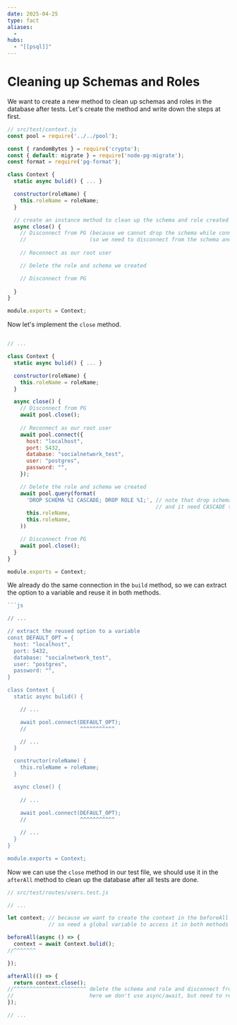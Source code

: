 ```yaml
---
date: 2025-04-25
type: fact
aliases:
  -
hubs:
  - "[[psql]]"
---
```


# Cleaning up Schemas and Roles

We want to create a new method to clean up schemas and roles in the database after tests. Let's create the method and write down the steps at first.


```javascript
// src/test/context.js
const pool = require('../../pool');

const { randomBytes } = require('crypto');
const { default: migrate } = require('node-pg-migrate');
const format = require('pg-format');

class Context {
  static async bulid() { ... }

  constructor(roleName) {
    this.roleName = roleName;
  }

  // create an instance method to clean up the schema and role created in the .build()
  async close() {
    // Disconnect from PG (because we cannot drop the schema while connected to it)
    //                    (so we need to disconnect from the schema and reconnect as the root user)
    
    // Reconnect as our root user

    // Delete the role and schema we created

    // Disconnect from PG
    
  }
}

module.exports = Context;
```

Now let's implement the `close` method.

```js

// ... 

class Context {
  static async bulid() { ... }

  constructor(roleName) {
    this.roleName = roleName;
  }

  async close() {
    // Disconnect from PG
    await pool.close();
    
    // Reconnect as our root user
    await pool.connect({
      host: "localhost",
      port: 5432,
      database: "socialnetwork_test",
      user: "postgres",
      password: "",
    });

    // Delete the role and schema we created
    await pool.query(format(
      'DROP SCHEMA %I CASCADE; DROP ROLE %I;', // note that drop schema must be before drop role
                                               // and it need CASCADE to drop all objects in the schema
      this.roleName,
      this.roleName,
    ))

    // Disconnect from PG
    await pool.close();
  }
}

module.exports = Context;
```

We already do the same connection in the `build` method, so we can extract the option to a variable and reuse it in both methods.

```javascript
```js

// ...

// extract the reused option to a variable
const DEFAULT_OPT = {
  host: "localhost",
  port: 5432,
  database: "socialnetwork_test",
  user: "postgres",
  password: "",
}

class Context {
  static async bulid() {

    // ...

    await pool.connect(DEFAULT_OPT);
    //                 ^^^^^^^^^^^

    // ...
  }

  constructor(roleName) {
    this.roleName = roleName;
  }

  async close() {
   
    // ...
    
    await pool.connect(DEFAULT_OPT);
    //                 ^^^^^^^^^^^

    // ...
  }
}

module.exports = Context;

```

Now we can use the `close` method in our test file, we should use it in the `afterAll` method to clean up the database after all tests are done.

```javascript
// src/test/routes/users.test.js

// ...

let context; // because we want to create the context in the beforeAll and use it in the afterAll
             // so need a global variable to access it in both methods

beforeAll(async () => {
  context = await Context.bulid();
//^^^^^^^

});

afterAll(() => {
  return context.close();
//^^^^^^^^^^^^^^^^^^^^^^^ delete the schema and role and disconnect from PG
//                        here we don't use async/await, but need to return the promise
});

// ...

```
